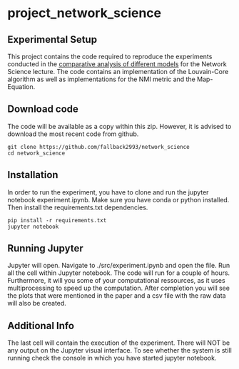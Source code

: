 # project_network_science

## Experimental Setup
This project contains the code required to reproduce the experiments conducted in the [comparative analysis of different models](./paper/paper_draft.pdf) for the Network Science lecture. The code contains an implementation of the Louvain-Core algorithm as well as implementations for the NMI metric and the Map-Equation.

## Download code
The code will be available as a copy within this zip. However, it is advised to download the most recent code from github.
```console
git clone https://github.com/fallback2993/network_science
cd network_science
```

## Installation
In order to run the experiment, you have to clone and run the jupyter notebook experiment.ipynb. Make sure you have conda or python installed. Then install the requirements.txt dependencies.

```console
pip install -r requirements.txt
jupyter notebook
```

## Running Jupyter
Jupyter will open. Navigate to ./src/experiment.ipynb and open the file. Run all the cell within Jupyter notebook. The code will run for a couple of hours. Furthermore, it will you some of your computational ressources, as it uses multiprocessing to speed up the computation. After completion you will see the plots that were mentioned in the paper and a csv file with the raw data will also be created.

## Additional Info
The last cell will contain the execution of the experiment. There will NOT be any output on the Jupyter visual interface. To see whether the system is still running check the console in which you have started jupyter notebook.